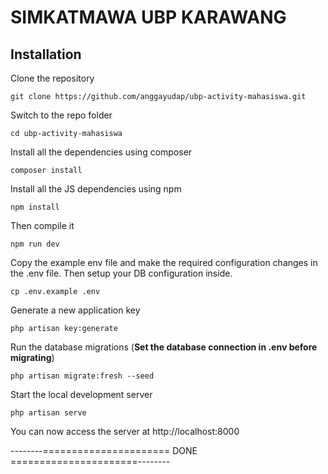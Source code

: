 # SIMKATMAWA UBP KARAWANG

## Installation
 

Clone the repository

    git clone https://github.com/anggayudap/ubp-activity-mahasiswa.git

Switch to the repo folder

    cd ubp-activity-mahasiswa

Install all the dependencies using composer

    composer install

Install all the JS dependencies using npm

    npm install

Then compile it

    npm run dev

Copy the example env file and make the required configuration changes in the .env file. Then setup your DB configuration inside.

    cp .env.example .env

Generate a new application key

    php artisan key:generate


Run the database migrations (**Set the database connection in .env before migrating**)

    php artisan migrate:fresh --seed

Start the local development server

    php artisan serve

You can now access the server at http://localhost:8000

--------====================== DONE ======================--------

